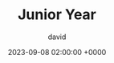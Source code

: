 ---
title: Junior Year
author: david
categories: ['Junior']
tags: ['CSP', 'Organization']
description: Junior piece and reflection.
toc: True
date: 2023-09-08 02:00:00 +0000
---